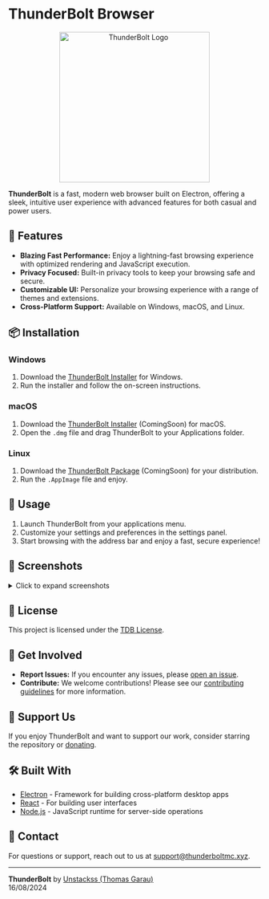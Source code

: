 # ThunderBolt Browser

<p align="center">
  <img src="https://i.imgur.com/dMr2L67.png" alt="ThunderBolt Logo" width="300"/>
</p>

**ThunderBolt** is a fast, modern web browser built on Electron, offering a sleek, intuitive user experience with advanced features for both casual and power users.

## 🚀 Features

- **Blazing Fast Performance:** Enjoy a lightning-fast browsing experience with optimized rendering and JavaScript execution.
- **Privacy Focused:** Built-in privacy tools to keep your browsing safe and secure.
- **Customizable UI:** Personalize your browsing experience with a range of themes and extensions.
- **Cross-Platform Support:** Available on Windows, macOS, and Linux.

## 📦 Installation

### Windows

1. Download the [ThunderBolt Installer](https://github.com/UnStackss/tdb/releases/tag/v3.1.0) for Windows.
2. Run the installer and follow the on-screen instructions.

### macOS

1. Download the [ThunderBolt Installer](#) (ComingSoon) for macOS.
2. Open the `.dmg` file and drag ThunderBolt to your Applications folder.

### Linux

1. Download the [ThunderBolt Package](#) (ComingSoon) for your distribution.
2. Run the `.AppImage` file and enjoy.

## 🔧 Usage

1. Launch ThunderBolt from your applications menu.
2. Customize your settings and preferences in the settings panel.
3. Start browsing with the address bar and enjoy a fast, secure experience!

## 🎨 Screenshots

<details>
  <summary>Click to expand screenshots</summary>
  <p align="center">
  <img src="https://i.imgur.com/R0imVbx.png" alt="ThunderBolt Screenshot 1" width="600"/>
  <img src="https://i.imgur.com/WbtAgMV.png" alt="ThunderBolt Screenshot 2" width="600"/>
</p>
</details>



## 📜 License

This project is licensed under the [TDB License](LICENSE.md). 

## 📢 Get Involved

- **Report Issues:** If you encounter any issues, please [open an issue](https://github.com/UnStackss/tdb/issues/new).
- **Contribute:** We welcome contributions! Please see our [contributing guidelines](CONTRIBUTING.md) for more information.

## 🌟 Support Us

If you enjoy ThunderBolt and want to support our work, consider starring the repository or [donating](https://ko-fi.com/unstackss).

## 🛠️ Built With

- [Electron](https://www.electronjs.org/) - Framework for building cross-platform desktop apps
- [React](https://reactjs.org/) - For building user interfaces
- [Node.js](https://nodejs.org/) - JavaScript runtime for server-side operations

## 📧 Contact

For questions or support, reach out to us at [support@thunderboltmc.xyz](mailto:support@thunderboltmc.xyz).

---

**ThunderBolt** by [Unstackss (Thomas Garau)](https://thunderboltmd.xyz)  
16/08/2024
